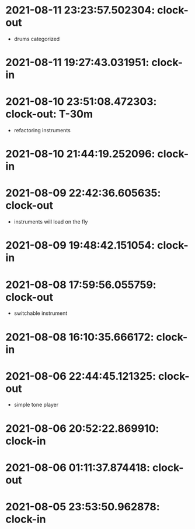 # 2021-08-11 23:23:57.502304: clock-out

* drums categorized

# 2021-08-11 19:27:43.031951: clock-in

# 2021-08-10 23:51:08.472303: clock-out: T-30m 

* refactoring instruments

# 2021-08-10 21:44:19.252096: clock-in

# 2021-08-09 22:42:36.605635: clock-out

* instruments will load on the fly

# 2021-08-09 19:48:42.151054: clock-in

# 2021-08-08 17:59:56.055759: clock-out

* switchable instrument

# 2021-08-08 16:10:35.666172: clock-in

# 2021-08-06 22:44:45.121325: clock-out

* simple tone player

# 2021-08-06 20:52:22.869910: clock-in

# 2021-08-06 01:11:37.874418: clock-out


# 2021-08-05 23:53:50.962878: clock-in

